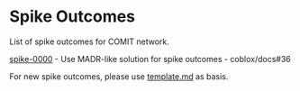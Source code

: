 # Spike Outcomes

List of spike outcomes for COMIT network.

[spike-0000](0000-use-madr-like-solution-for-spike-outcomes.md) - Use MADR-like solution for spike outcomes - coblox/docs#36

For new spike outcomes, please use [template.md](template.md) as basis.

